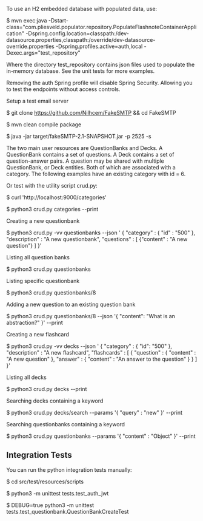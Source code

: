 To use an H2 embedded database with populated data, use:

$ mvn exec:java -Dstart-class="com.pliesveld.populator.repository.PopulateFlashnoteContainerApplication" -Dspring.config.location=classpath:/dev-datasource.properties,classpath:/override/dev-datasource-override.properties -Dspring.profiles.active=auth,local -Dexec.args="test_repository"

Where the directory test_repository contains json files used to populate the in-memory database.  See the unit tests for more examples.

Removing the auth Spring profile will disable Spring Security.  Allowing you to test the endpoints without access controls.

Setup a test email server

$ git clone https://github.com/Nilhcem/FakeSMTP && cd FakeSMTP

$ mvn clean compile package

$ java -jar target/fakeSMTP-2.1-SNAPSHOT.jar -p 2525 -s


The two main user resources are QuestionBanks and Decks.  A QuestionBank contains a set of questions.  A Deck contains a set of question-answer pairs.  A question may be shared with multiple QuestionBank, or Deck entities.  Both of which are associated with a category.  The following examples have an existing category with id = 6.


Or test with the utility script crud.py:

$ curl 'http://localhost:9000/categories'

$ python3 crud.py categories --print

Creating a new questionbank

$ python3 crud.py -vv questionbanks --json '
    { 
      "category" : { "id" : "500" },
      "description" : "A new questionbank", 
      "questions" : [
            {"content" : "A new question"}
      ]
    }'


Listing all question banks

$ python3 crud.py questionbanks

Listing specific questionbank

$ python3 crud.py questionbanks/8

Adding a new question to an existing question bank

$ python3 crud.py questionbanks/8 --json '{ "content": "What is an abstraction?" }' --print

Creating a new flashcard

$ python3 crud.py -vv decks --json '
    { "category" : { "id": "500" },
      "description" : "A new flashcard", 
      "flashcards" : [ 
            { "question" : { "content" : "A new question" }, 
              "answer" : { "content" : "An answer to the question" } 
            }
      ]
    }'

Listing all decks

$ python3 crud.py decks --print

Searching decks containing a keyword 

$ python3 crud.py decks/search --params '{ "query" : "new" }' --print

Searching questionbanks containing a keyword

$ python3 crud.py questionbanks --params '{ "content" : "Object" }' --print




## Integration Tests

You can run the python integration tests manually:

$ cd src/test/resources/scripts

$ python3 -m unittest tests.test_auth_jwt

$ DEBUG=true python3 -m unittest tests.test_questionbank.QuestionBankCreateTest

